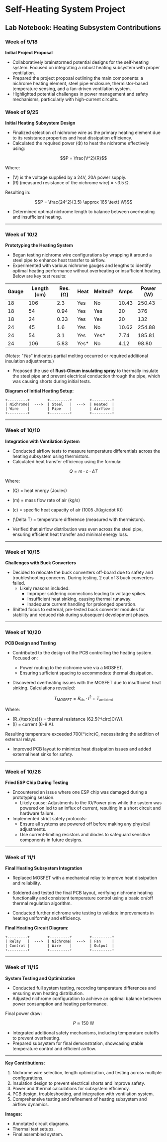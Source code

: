 # Self-Heating System Project

## Lab Notebook: Heating Subsystem Contributions

### Week of 9/18
**Initial Project Proposal**
- Collaboratively brainstormed potential designs for the self-heating system. Focused on integrating a robust heating subsystem with proper ventilation.
- Prepared the project proposal outlining the main components: a nichrome heating element, steel pipe enclosure, thermistor-based temperature sensing, and a fan-driven ventilation system.
- Highlighted potential challenges in power management and safety mechanisms, particularly with high-current circuits.

### Week of 9/25
**Initial Heating Subsystem Design**
- Finalized selection of nichrome wire as the primary heating element due to its resistance properties and heat dissipation efficiency.
- Calculated the required power (Φ) to heat the nichrome effectively using:

```math
P = \frac{V^2}{R}
```
Where:
- \(V\) is the voltage supplied by a 24V, 20A power supply.
- \(R\) (measured resistance of the nichrome wire) = ~3.5 Ω.

Resulting in:
```math
P = \frac{24^2}{3.5} \approx 165 \text{ W}
```

- Determined optimal nichrome length to balance between overheating and insufficient heating.

---

### Week of 10/2
**Prototyping the Heating System**
- Began testing nichrome wire configurations by wrapping it around a steel pipe to enhance heat transfer to airflow.
- Experimented with various nichrome gauges and lengths to identify optimal heating performance without overheating or insufficient heating. Below are key test results:

| Gauge | Length (cm) | Res. (Ω) | Heat | Melted? | Amps  | Power (W) |
|-------|-------------|-----------|------|---------|-------|-----------|
| 18    | 106         | 2.3       | Yes  | No      | 10.43 | 250.43    |
| 18    | 54          | 0.94      | Yes  | Yes     | 20    | 376       |
| 18    | 24          | 0.33      | Yes  | Yes     | 20    | 132       |
| 24    | 45          | 1.6       | Yes  | No      | 10.62 | 254.88    |
| 24    | 54          | 3.1       | Yes  | Yes*    | 7.74  | 185.81    |
| 24    | 106         | 5.83      | Yes* | No      | 4.12  | 98.80     |

(*Notes: "Yes*" indicates partial melting occurred or required additional insulation adjustments.)

- Proposed the use of **Rust-Oleum insulating spray** to thermally insulate the steel pipe and prevent electrical conduction through the pipe, which was causing shorts during initial tests.

**Diagram of Initial Heating Setup:**
```plaintext
+---------+        +---------+        +---------+
| Nichrome|  --->  | Steel   |  --->  | Heated  |
| Wire    |        | Pipe    |        | Airflow |
+---------+        +---------+        +---------+
```

---

### Week of 10/10
**Integration with Ventilation System**
- Conducted airflow tests to measure temperature differentials across the heating subsystem using thermistors.
- Calculated heat transfer efficiency using the formula:

```math
Q = m \cdot c \cdot \Delta T
```
Where:
- \(Q\) = heat energy (Joules)
- \(m\) = mass flow rate of air (kg/s)
- \(c\) = specific heat capacity of air (1005 J/(kg\cdot K))
- \(\Delta T\) = temperature difference (measured with thermistors).

- Verified that airflow distribution was even across the steel pipe, ensuring efficient heat transfer and minimal energy loss.

---

### Week of 10/15
**Challenges with Buck Converters**
- Decided to relocate the buck converters off-board due to safety and troubleshooting concerns. During testing, 2 out of 3 buck converters failed.
  - Likely reasons included:
    - Improper soldering connections leading to voltage spikes.
    - Insufficient heat sinking, causing thermal runaway.
    - Inadequate current handling for prolonged operation.
- Shifted focus to external, pre-tested buck converter modules for stability and reduced risk during subsequent development phases.

---

### Week of 10/20
**PCB Design and Testing**
- Contributed to the design of the PCB controlling the heating system. Focused on:
  - Power routing to the nichrome wire via a MOSFET.
  - Ensuring sufficient spacing to accommodate thermal dissipation.

- Discovered overheating issues with the MOSFET due to insufficient heat sinking. Calculations revealed:

```math
T_{MOSFET} = R_{\text{ds}} \cdot I^2 + T_{\text{ambient}}
```
Where:
- \(R_{\text{ds}}\) = thermal resistance (62.5\(^\circ\)C/W).
- \(I\) = current (6-8 A).

Resulting temperature exceeded 700\(^\circ\)C, necessitating the addition of external relays.

- Improved PCB layout to minimize heat dissipation issues and added external heat sinks for safety.

---

### Week of 10/28
**Fried ESP Chip During Testing**
- Encountered an issue where one ESP chip was damaged during a prototyping session.
  - Likely cause: Adjustments to the IO/Power pins while the system was powered on led to an influx of current, resulting in a short circuit and hardware failure.
- Implemented strict safety protocols:
  - Ensure all systems are powered off before making any physical adjustments.
  - Use current-limiting resistors and diodes to safeguard sensitive components in future designs.

---

### Week of 11/1
**Final Heating Subsystem Integration**
- Replaced MOSFET with a mechanical relay to improve heat dissipation and reliability.
- Soldered and tested the final PCB layout, verifying nichrome heating functionality and consistent temperature control using a basic on/off thermal regulation algorithm.

- Conducted further nichrome wire testing to validate improvements in heating uniformity and efficiency.

**Final Heating Circuit Diagram:**
```plaintext
+---------+        +---------+        +---------+
| Relay   |  --->  | Nichrome|  --->  | Fan     |
| Control |        | Wire    |        | Output  |
+---------+        +---------+        +---------+
```

---

### Week of 11/15
**System Testing and Optimization**
- Conducted full system testing, recording temperature differences and ensuring even heating distribution.
- Adjusted nichrome configuration to achieve an optimal balance between power consumption and heating performance.

Final power draw:
```math
P \approx 150 \text{ W}
```

- Integrated additional safety mechanisms, including temperature cutoffs to prevent overheating.
- Prepared subsystem for final demonstration, showcasing stable temperature control and efficient airflow.

---

**Key Contributions:**
1. Nichrome wire selection, length optimization, and testing across multiple configurations.
2. Insulation design to prevent electrical shorts and improve safety.
3. Power and thermal calculations for subsystem efficiency.
4. PCB design, troubleshooting, and integration with ventilation system.
5. Comprehensive testing and refinement of heating subsystem and airflow dynamics.

**Images:**
- Annotated circuit diagrams.
- Thermal test setups.
- Final assembled system.
